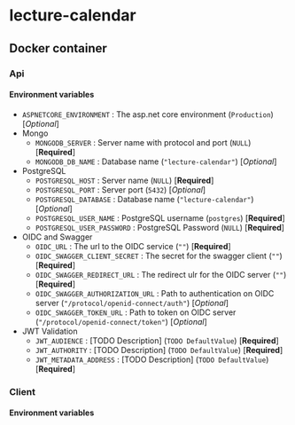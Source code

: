 # lecture-calendar

## Docker container

### Api
#### Environment variables

- `ASPNETCORE_ENVIRONMENT` : The asp.net core environment (`Production`) [*Optional*]
- Mongo
  - `MONGODB_SERVER` : Server name with protocol and port (`NULL`) [**Required**]
  - `MONGODB_DB_NAME` : Database name (`"lecture-calendar"`) [*Optional*]
- PostgreSQL
  - `POSTGRESQL_HOST` : Server name (`NULL`) [**Required**]
  - `POSTGRESQL_PORT` : Server port (`5432`) [*Optional*]
  - `POSTGRESQL_DATABASE` : Database name (`"lecture-calendar"`) [*Optional*]
  - `POSTGRESQL_USER_NAME` : PostgreSQL username (`postgres`) [**Required**]
  - `POSTGRESQL_USER_PASSWORD` : PostgreSQL Password (`NULL`) [**Required**]
- OIDC and Swagger
  - `OIDC_URL` : The url to the OIDC service (`""`) [**Required**]
  - `OIDC_SWAGGER_CLIENT_SECRET` : The secret for the swagger client (`""`) [**Required**]
  - `OIDC_SWAGGER_REDIRECT_URL` : The redirect ulr for the OIDC server (`""`) [**Required**]
  - `OIDC_SWAGGER_AUTHORIZATION_URL` : Path to authentication on OIDC server (`"/protocol/openid-connect/auth"`) [*Optional*]
  - `OIDC_SWAGGER_TOKEN_URL` : Path to token on OIDC server (`"/protocol/openid-connect/token"`) [*Optional*]
- JWT Validation
  - `JWT_AUDIENCE` : [TODO Description] (`TODO DefaultValue`) [**Required**]
  - `JWT_AUTHORITY` : [TODO Description] (`TODO DefaultValue`) [**Required**]
  - `JWT_METADATA_ADDRESS` : [TODO Description] (`TODO DefaultValue`) [**Required**]

### Client
#### Environment variables
